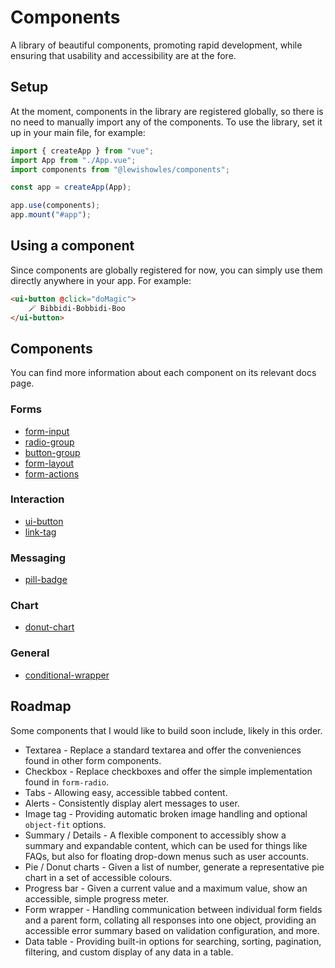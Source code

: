 # Components

A library of beautiful components, promoting rapid development, while ensuring that usability and accessibility are at the fore.

## Setup

At the moment, components in the library are registered globally, so there is no need to manually import any of the components. To use the library, set it up in your main file, for example:

```javascript
import { createApp } from "vue";
import App from "./App.vue";
import components from "@lewishowles/components";

const app = createApp(App);

app.use(components);
app.mount("#app");
```

## Using a component

Since components are globally registered for now, you can simply use them directly anywhere in your app. For example:

```html
<ui-button @click="doMagic">
	🪄 Bibbidi-Bobbidi-Boo
</ui-button>
```

## Components

You can find more information about each component on its relevant docs page.

### Forms

- [form-input](/src/components/form/form-input/form-input.md)
- [radio-group](/src/components/form/radio-group/radio-group.md)
- [button-group](/src/components/form/button-group/button-group.md)
- [form-layout](/src/components/form/form-layout/form-layout.md)
- [form-actions](/src/components/form/form-actions/form-actions.md)

### Interaction

- [ui-button](/src/components/interaction/ui-button/ui-button.md)
- [link-tag](/src/components/interaction/link-tag/link-tag.md)

### Messaging

- [pill-badge](/src/components/messaging/pill-badge/pill-badge.md)

### Chart

- [donut-chart](/src/components/chart/donut-chart/donut-chart.md)

### General

- [conditional-wrapper](/src/components/general/conditional-wrapper/conditional-wrapper.md)

## Roadmap

Some components that I would like to build soon include, likely in this order.

- Textarea - Replace a standard textarea and offer the conveniences found in other form components.
- Checkbox - Replace checkboxes and offer the simple implementation found in `form-radio`.
- Tabs - Allowing easy, accessible tabbed content.
- Alerts - Consistently display alert messages to user.
- Image tag - Providing automatic broken image handling and optional `object-fit` options.
- Summary / Details - A flexible component to accessibly show a summary and expandable content, which can be used for things like FAQs, but also for floating drop-down menus such as user accounts.
- Pie / Donut charts - Given a list of number, generate a representative pie chart in a set of accessible colours.
- Progress bar - Given a current value and a maximum value, show an accessible, simple progress meter.
- Form wrapper - Handling communication between individual form fields and a parent form, collating all responses into one object, providing an accessible error summary based on validation configuration, and more.
- Data table - Providing built-in options for searching, sorting, pagination, filtering, and custom display of any data in a table.
